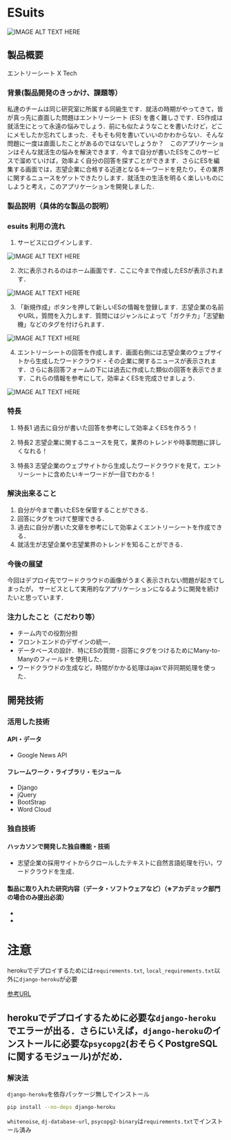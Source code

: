# ESuits

![IMAGE ALT TEXT HERE](static/esuits/images/logo.png)

## 製品概要
エントリーシート X Tech


### 背景(製品開発のきっかけ、課題等）
私達のチームは同じ研究室に所属する同級生です．就活の時期がやってきて，皆が真っ先に直面した問題はエントリーシート (ES) を書く難しさです．ES作成は就活生にとって永遠の悩みでしょう．前にも似たようなことを書いたけど，どこにメモしたか忘れてしまった．そもそも何を書いていいのかわからない．そんな問題に一度は直面したことがあるのではないでしょうか？　このアプリケーションはそんな就活生の悩みを解決できます．今まで自分が書いたESをこのサービスで溜めていけば，効率よく自分の回答を探すことができます．さらにESを編集する画面では，志望企業に合格する近道となるキーワードを見たり，その業界に関するニュースをゲットできたりします．就活生の生活を明るく楽しいものにしようと考え，このアプリケーションを開発しました．


### 製品説明（具体的な製品の説明）

### esuits 利用の流れ
1. サービスにログインします．

![IMAGE ALT TEXT HERE](screenshots/login.png)

2. 次に表示されるのはホーム画面です．ここに今まで作成したESが表示されます．

![IMAGE ALT TEXT HERE](screenshots/home.png)

3. 「新規作成」ボタンを押して新しいESの情報を登録します．志望企業の名前やURL，質問を入力します．質問にはジャンルによって「ガクチカ」「志望動機」などのタグを付けられます．

![IMAGE ALT TEXT HERE](screenshots/create.png)

4. エントリーシートの回答を作成します．画面右側には志望企業のウェブサイトから生成したワードクラウド・その企業に関するニュースが表示されます．さらに各回答フォームの下には過去に作成した類似の回答を表示できます．これらの情報を参考にして，効率よくESを完成させましょう．

![IMAGE ALT TEXT HERE](screenshots/edit.png)


### 特長
1. 特長1
過去に自分が書いた回答を参考にして効率よくESを作ろう！

2. 特長2
志望企業に関するニュースを見て，業界のトレンドや時事問題に詳しくなれる！

3. 特長3
志望企業のウェブサイトから生成したワードクラウドを見て，エントリーシートに含めたいキーワードが一目でわかる！


### 解決出来ること
1. 自分が今まで書いたESを保管することができる．
2. 回答にタグをつけて整理できる．
3. 過去に自分が書いた文章を参考にして効率よくエントリーシートを作成できる．
4. 就活生が志望企業や志望業界のトレンドを知ることができる．


### 今後の展望

今回はデプロイ先でワードクラウドの画像がうまく表示されない問題が起きてしまったが，
サービスとして実用的なアプリケーションになるように開発を続けたいと思っています．

### 注力したこと（こだわり等）
* チーム内での役割分担
* フロントエンドのデザインの統一．
* データベースの設計．特にESの質問・回答にタグをつけるためにMany-to-Manyのフィールドを使用した．
* ワードクラウドの生成など，時間がかかる処理はajaxで非同期処理を使った．

## 開発技術
### 活用した技術
#### API・データ
* Google News API

#### フレームワーク・ライブラリ・モジュール
* Django
* jQuery
* BootStrap
* Word Cloud


### 独自技術
#### ハッカソンで開発した独自機能・技術
* 志望企業の採用サイトからクロールしたテキストに自然言語処理を行い，ワードクラウドを生成．


#### 製品に取り入れた研究内容（データ・ソフトウェアなど）（※アカデミック部門の場合のみ提出必須）
*
*

# 注意
herokuでデプロイするためには`requirements.txt`, `local_requirements.txt`以外に`django-heroku`が必要

[参考URL](https://e-tec-memo.herokuapp.com/article/197/)
## herokuでデプロイするために必要な`django-heroku`でエラーが出る．さらにいえば，`django-heroku`のインストールに必要な`psycopg2`(おそらくPostgreSQLに関するモジュール)がだめ．

### 解決法
`django-heroku`を依存パッケージ無しでインストール
```bash
pip install --no-deps django-heroku
```
`whitenoise`, `dj-database-url`, `psycopg2-binary`は`requirements.txt`でインストール済み
